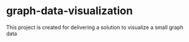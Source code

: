# graph-data-visualization
This project is created for delivering a solution to visualize a small graph data
